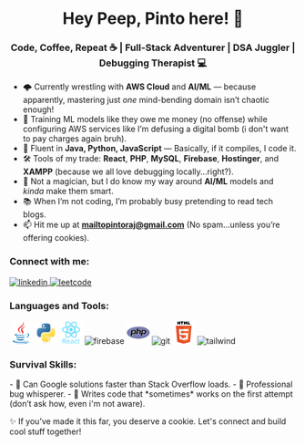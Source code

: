 <h1 align="center">Hey Peep, Pinto here! 🚀</h1>

<h3 align="center">Code, Coffee, Repeat ☕ | Full-Stack Adventurer | DSA Juggler | Debugging Therapist 💻</h3>

- 🌩️ Currently wrestling with **AWS Cloud** and **AI/ML** — because apparently, mastering just *one* mind-bending domain isn’t chaotic enough!  
- 🤖 Training ML models like they owe me money (no offense) while configuring AWS services like I’m defusing a digital bomb (i don't want to pay charges again bruh).  
- 🎯 Fluent in **Java, Python, JavaScript** — Basically, if it compiles, I code it.  
- 🛠️ Tools of my trade: **React**, **PHP**, **MySQL**, **Firebase**, **Hostinger**, and **XAMPP** (because we all love debugging locally...right?).  
- 🤖 Not a magician, but I do know my way around **AI/ML** models and *kinda* make them smart.  
- 📚 When I’m not coding, I’m probably busy pretending to read tech blogs.  
- 📫 Hit me up at **mailtopintoraj@gmail.com** (No spam...unless you’re offering cookies).  

<h3 align="left">Connect with me:</h3>
<p align="left">
  <a href="https://linkedin.com/in/pintoraj/" target="blank">
    <img align="center" src="https://raw.githubusercontent.com/rahuldkjain/github-profile-readme-generator/master/src/images/icons/Social/linked-in-alt.svg" alt="linkedin" height="30" width="40"/>
  </a>
  <a href="https://leetcode.com/pint08/" target="blank">
    <img align="center" src="https://raw.githubusercontent.com/rahuldkjain/github-profile-readme-generator/master/src/images/icons/Social/leet-code.svg" alt="leetcode" height="30" width="40"/>
  </a>
</p>

<h3 align="left">Languages and Tools:</h3>
<p align="left">
  <img src="https://raw.githubusercontent.com/devicons/devicon/master/icons/java/java-original.svg" alt="java" width="40" height="40"/>
  <img src="https://raw.githubusercontent.com/devicons/devicon/master/icons/python/python-original.svg" alt="python" width="40" height="40"/>
  <img src="https://raw.githubusercontent.com/devicons/devicon/master/icons/react/react-original-wordmark.svg" alt="react" width="40" height="40"/>
  <img src="https://www.vectorlogo.zone/logos/firebase/firebase-icon.svg" alt="firebase" width="40" height="40"/>
  <img src="https://raw.githubusercontent.com/devicons/devicon/master/icons/php/php-original.svg" alt="php" width="40" height="40"/>
  <img src="https://www.vectorlogo.zone/logos/git-scm/git-scm-icon.svg" alt="git" width="40" height="40"/>
  <img src="https://raw.githubusercontent.com/devicons/devicon/master/icons/html5/html5-original-wordmark.svg" alt="html5" width="40" height="40"/>
  <img src="https://www.vectorlogo.zone/logos/tailwindcss/tailwindcss-icon.svg" alt="tailwind" width="40" height="40"/>
</p>

<h3 align="left">Survival Skills:</h3>
- 🔎 Can Google solutions faster than Stack Overflow loads.  
- 🐛 Professional bug whisperer.  
- 🧠 Writes code that *sometimes* works on the first attempt (don’t ask how, even i'm not aware).  

✨ If you’ve made it this far, you deserve a cookie. Let's connect and build cool stuff together!
